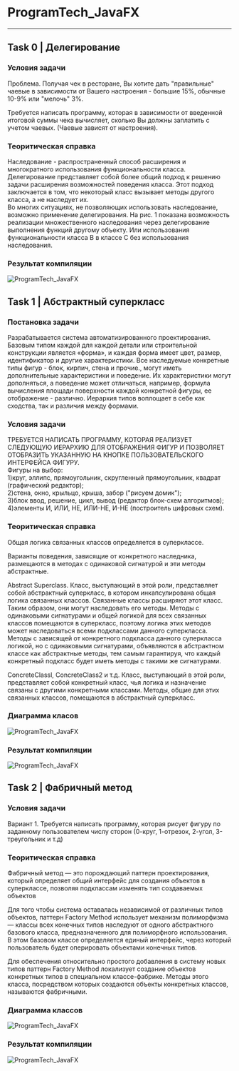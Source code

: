 # ProgramTech_JavaFX

---

## Task 0 | Делегирование

### Условия задачи

Проблема. Получая чек в ресторане, Вы хотите дать "правильные" чаевые в зависимости от Вашего настроения - большие 15%,  обычные 10-9% или "мелочь"  3%. <br/>

Требуется написать программу, которая в зависимости от введенной итоговой суммы  чека вычисляет, сколько Вы должны заплатить с учетом чаевых. (Чаевые зависят от настроения). <br/>

### Теоритическая справка

Наследование - распространенный способ расширения и многократного использования функциональности класса. Делегирование представляет собой более общий подход к решению задачи расширения возможностей поведения класса. Этот подход заключается в том, что некоторый класс вызывает методы другого класса, а не наследует их. <br/>Во многих ситуациях, не позволяющих использовать наследование, возможно применение делегирования. На рис. 1 показана возможность реализации множественного наследования через делегирование выполнения функций другому объекту. Или использования функциональности класса В в классе С без использования наследования.

### Результат компиляции

![ProgramTech_JavaFX](Images/Tusk0.result.PNG)

## Task 1 | Абстрактный суперкласс

### Постановка задачи

Разрабатывается  система автоматизированного проектирования. Базовым типом каждой  для каждой детали или строительной конструкции является «форма», и каждая форма имеет цвет, размер, идентификатор и другие характеристики. Все наследуемые конкретные типы фигур - блок, кирпич, стена и прочие., могут иметь дополнительные характеристики и поведение. Их характеристики могут дополняться, а  поведение может отличаться, например, формула вычисления площади поверхности каждой конкретной  фигуры, ее отображение - различно. Иерархия типов воплощает в себе как сходства, так и различия между формами.

### Условия задачи

ТРЕБУЕТСЯ НАПИСАТЬ ПРОГРАММУ, КОТОРАЯ РЕАЛИЗУЕТ СЛЕДУЮЩУЮ ИЕРАРХИЮ ДЛЯ ОТОБРАЖЕНИЯ ФИГУР И ПОЗВОЛЯЕТ ОТОБРАЗИТЬ УКАЗАННУЮ НА КНОПКЕ ПОЛЬЗОВАТЕЛЬСКОГО ИНТЕРФЕЙСА ФИГУРУ. <br/>
Фигуры на выбор: <br/>
1)круг, эллипс, прямоугольник, скругленный прямоугольник, квадрат (графический редактор); <br/>
2)стена, окно, крыльцо, крыша, забор ("рисуем домик"); <br/>
3)блок ввод, решение, цикл, вывод (редактор блок-схем алгоритмов); <br/>
4)элементы И, ИЛИ, НЕ, ИЛИ-НЕ, И-НЕ (построитель цифровых схем). <br/>

### Теоритическая справка

Общая логика связанных классов определяется в суперклассе.  <br/>

Варианты поведения, зависящие от конкретного наследника, размещаются в методах с одинаковой сигнатурой и эти методы абстрактные. <br/>

Abstract Superclass. Класс, выступающий в этой роли, представляет собой абст­рактный суперкласс, в котором инкапсулирована общая логика связанных клас­сов. Связанные классы расширяют этот класс. Таким образом, они могут на­следовать его методы. Методы с одинаковыми сигнатурами и общей логикой для всех связанных классов помещаются в суперкласс, поэтому логика этих ме­тодов может наследоваться всеми подклассами данного суперкласса. Методы с зависящей от конкретного подкласса данного суперкласса логикой, но с оди­наковыми сигнатурами, объявляются в абстрактном классе как абстрактные методы, тем самым гарантируя, что каждый конкретный подкласс будет иметь методы с такими же сигнатурами. <br/>

ConcreteClassl, ConcreteClass2 и т.д. Класс, выступающий в этой роли, представ­ляет собой конкретный класс, чья логика и назначение связаны с другими конкретными классами. Методы, общие для этих связанных классов, помеща­ются в абстрактный суперкласс. <br/>

### Диаграмма класов 

![ProgramTech_JavaFX](Images/Tusk1.DiagramClasses.PNG)

### Результат компиляции 

![ProgramTech_JavaFX](Images/Tusk1.DiagramClasses.PNG)

## Task 2 | Фабричный метод

### Условия задачи

Вариант 1. Требуется написать программу, которая  рисует фигуру по заданному пользователем числу сторон (0-круг, 1-отрезок, 2-угол, 3-треугольник и т.д)

### Теоритическая справка

Фабричный метод — это порождающий паттерн проектирования, который определяет общий интерфейс для создания объектов в суперклассе, позволяя подклассам изменять тип создаваемых объектов <br/>

Для того чтобы система оставалась независимой от различных типов объектов, паттерн Factory Method использует механизм полиморфизма — классы всех конечных типов наследуют от одного абстрактного базового класса, предназначенного для полиморфного использования. В этом базовом классе определяется единый интерфейс, через который пользователь будет оперировать объектами конечных типов. <br/>

Для обеспечения относительно простого добавления в систему новых типов паттерн Factory Method локализует создание объектов конкретных типов в специальном классе-фабрике. Методы этого класса, посредством которых создаются объекты конкретных классов, называются фабричными. <br/>

### Диаграмма классов

![ProgramTech_JavaFX](Images/Tusk2.DiagramClasses.PNG)

### Результат компиляции 

![ProgramTech_JavaFX](Images/Tusk2.result.PNG)
